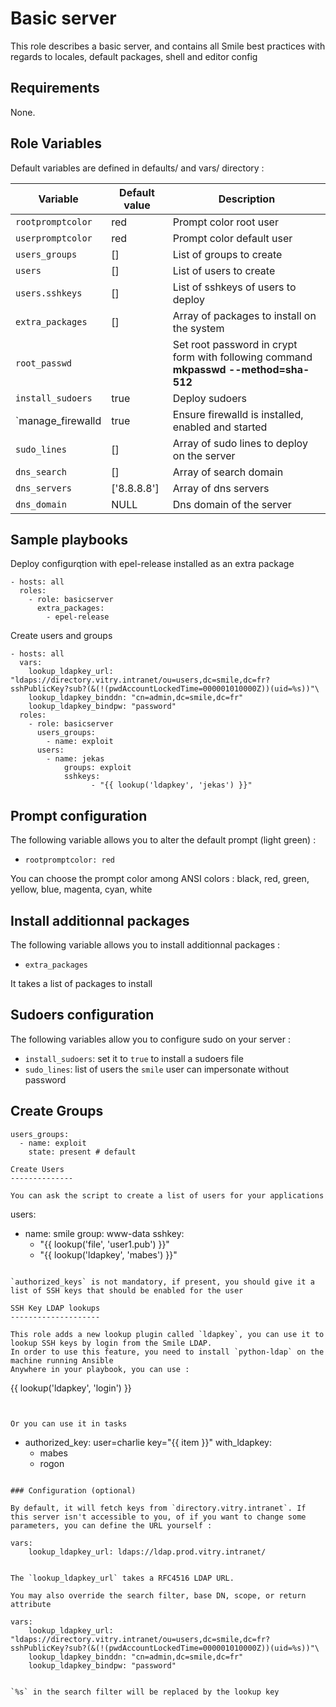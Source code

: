 Basic server
============

This role describes a basic server, and contains all Smile best practices with regards to locales, default packages, shell and editor config

Requirements
------------

None.

Role Variables
--------------

Default variables are defined in defaults/ and vars/ directory :

| Variable | Default value | Description |
| -------- | ------------- | ----------- |
| `rootpromptcolor` | red | Prompt color root user |
| `userpromptcolor` | red | Prompt color default user |
| `users_groups` | [] | List of groups to create |
| `users` | [] | List of users to create |
| `users.sshkeys` | [] | List of sshkeys of users to deploy |
| `extra_packages` | [] | Array of packages to install on the system |
| `root_passwd` |  | Set root password in crypt form with following command **mkpasswd --method=sha-512** |
| `install_sudoers` | true | Deploy sudoers |
| `manage_firewalld | true | Ensure firewalld is installed, enabled and started |
| `sudo_lines`   | [] | Array of sudo lines to deploy on the server |
| `dns_search` | [] | Array of search domain |
| `dns_servers` | ['8.8.8.8'] | Array of dns servers |
| `dns_domain` | NULL | Dns domain of the server |

Sample playbooks
---------------


Deploy configurqtion with epel-release installed as an extra package

```
- hosts: all
  roles:
    - role: basicserver
      extra_packages:
        - epel-release
```

Create users and groups


```
- hosts: all
  vars:
    lookup_ldapkey_url: "ldaps://directory.vitry.intranet/ou=users,dc=smile,dc=fr?sshPublicKey?sub?(&(!(pwdAccountLockedTime=000001010000Z))(uid=%s))"\
    lookup_ldapkey_binddn: "cn=admin,dc=smile,dc=fr"
    lookup_ldapkey_bindpw: "password"
  roles:
    - role: basicserver
      users_groups:
        - name: exploit
      users:
   	    - name: jekas
  		    groups: exploit
  		    sshkeys:
  		 		  - "{{ lookup('ldapkey', 'jekas') }}"
```

Prompt configuration
--------------------

The following variable allows you to alter the default prompt (light green) :

* `rootpromptcolor: red`

You can choose the prompt color among ANSI colors : black, red, green, yellow, blue, magenta, cyan, white

Install additionnal packages
----------------------------

The following variable allows you to install additionnal packages :

* `extra_packages`

It takes a list of packages to install

Sudoers configuration
---------------------

The following variables allow you to configure sudo on your server :

* `install_sudoers`: set it to `true` to install a sudoers file
* `sudo_lines`:  list of users the `smile` user can impersonate without password


Create Groups
------------

```
users_groups:
  - name: exploit
    state: present # default

Create Users
--------------

You can ask the script to create a list of users for your applications

```
users:
  - name: smile
    group: www-data
    sshkey:
      - "{{ lookup('file', 'user1.pub') }}"
      - "{{ lookup('ldapkey', 'mabes') }}"
```

`authorized_keys` is not mandatory, if present, you should give it a list of SSH keys that should be enabled for the user

SSH Key LDAP lookups
--------------------

This role adds a new lookup plugin called `ldapkey`, you can use it to lookup SSH keys by login from the Smile LDAP.
In order to use this feature, you need to install `python-ldap` on the machine running Ansible
Anywhere in your playbook, you can use :

```
{{ lookup('ldapkey', 'login') }}
```


Or you can use it in tasks

```
- authorized_key: user=charlie key="{{ item }}"
  with_ldapkey:
    - mabes
    - rogon
```

### Configuration (optional)

By default, it will fetch keys from `directory.vitry.intranet`. If this server isn't accessible to you, of if you want to change some parameters, you can define the URL yourself :

```
    vars:
        lookup_ldapkey_url: ldaps://ldap.prod.vitry.intranet/
```

The `lookup_ldapkey_url` takes a RFC4516 LDAP URL.

You may also override the search filter, base DN, scope, or return attribute

```
    vars:
        lookup_ldapkey_url: "ldaps://directory.vitry.intranet/ou=users,dc=smile,dc=fr?sshPublicKey?sub?(&(!(pwdAccountLockedTime=000001010000Z))(uid=%s))"\
        lookup_ldapkey_binddn: "cn=admin,dc=smile,dc=fr"
        lookup_ldapkey_bindpw: "password"
```

`%s` in the search filter will be replaced by the lookup key
